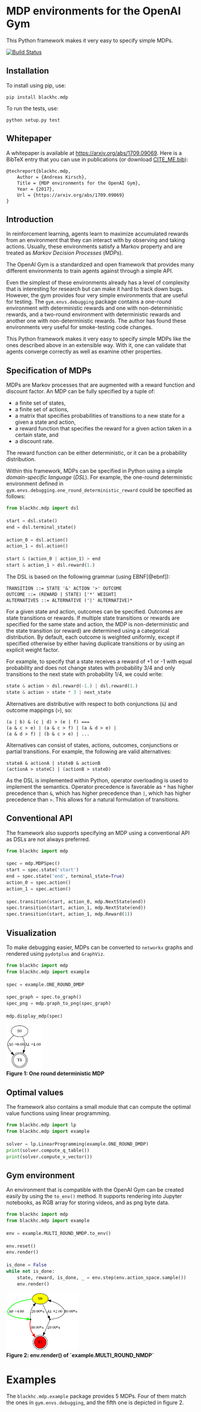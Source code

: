 # MDP environments for the OpenAI Gym

This Python framework makes it very easy to specify simple MDPs.

[![Build Status](https://travis-ci.org/BlackHC/mdp.svg?branch=master)](https://travis-ci.org/BlackHC/mdp)

## Installation

To install using pip, use:

```
pip install blackhc.mdp
```

To run the tests, use:

```
python setup.py test
```

## Whitepaper

A whitepaper is available at <https://arxiv.org/abs/1709.09069>. Here is a BibTeX entry that you can use in publications (or download [CITE_ME.bib](CITE_ME.bib)):
```
@techreport{blackhc.mdp,
    Author = {Andreas Kirsch},
    Title = {MDP environments for the OpenAI Gym},
    Year = {2017},
    Url = {https://arxiv.org/abs/1709.09069}
}
```


## Introduction

In reinforcement learning, agents learn to maximize accumulated rewards from an environment that they can interact with by observing and taking actions. Usually, these environments satisfy a Markov property and are treated as *Markov Decision Processes* (*MDPs*).

The OpenAI Gym is a standardized and open framework that provides many different environments to train agents against through a simple API.

Even the simplest of these environments already has a level of complexity that is interesting for research but can make it hard to track down bugs. However, the gym provides four very simple environments that are useful for testing. The `gym.envs.debugging` package contains a one-round environment with deterministic rewards and one with non-deterministic rewards, and a two-round environment with deterministic rewards and another one with non-deterministic rewards.
The author has found these environments very useful for smoke-testing code changes.

This Python framework makes it very easy to specify simple MDPs like the ones described above in an extensible way. With it, one can validate that agents converge correctly as well as examine other properties.

## Specification of MDPs

MDPs are Markov processes that are augmented with a reward function and discount factor. An MDP can be fully specified by a tuple of:

* a finite set of states,
* a finite set of actions,
* a matrix that specifies probabilities of transitions to a new state for a given a state and action,
* a reward function that specifies the reward for a given action taken in a certain state, and
* a discount rate.

The reward function can be either deterministic, or it can be a probability distribution.

Within this framework, MDPs can be specified in Python using a simple *domain-specific language* (*DSL*).
For example, the one-round deterministic environment defined in `gym.envs.debugging.one_round_deterministic_reward` could be specified as follows:

```python
from blackhc.mdp import dsl

start = dsl.state()
end = dsl.terminal_state()

action_0 = dsl.action()
action_1 = dsl.action()

start & (action_0 | action_1) > end
start & action_1 > dsl.reward(1.)
```

The DSL is based on the following grammar (using EBNF[@ebnf]): 

    TRANSITION ::= STATE '&' ACTION '>' OUTCOME
    OUTCOME ::= (REWARD | STATE) ['*' WEIGHT]
    ALTERNATIVES ::= ALTERNATIVE ('|' ALTERNATIVE)* 
    
For a given state and action, outcomes can be specified. Outcomes are state transitions or rewards.
If multiple state transitions or rewards are specified for the same state and action, the MDP is non-deterministic and the state transition (or reward) are determined using a categorical distribution. By default, each outcome is weighted uniformly, except if specified otherwise by either having duplicate transitions or by using an explicit weight factor. 

For example, to specify that a state receives a reward of +1 or -1 with equal probability and does not change states with probability 3/4 and only transitions to the next state with probability 1/4, we could write:
   
```python
state & action > dsl.reward(-1.) | dsl.reward(1.)
state & action > state * 3 | next_state
```

Alternatives are distributive with respect to both conjunctions (`&`) and outcome mappings (`>`), so:

    (a | b) & (c | d) > (e | f) ===
    (a & c > e) | (a & c > f) | (a & d > e) | 
    (a & d > f) | (b & c > e) | ... 

Alternatives can consist of states, actions, outcomes, conjunctions or partial transitions. For example, the following are valid alternatives:

    stateA & actionA | stateB & actionB
    (actionA > stateC) | (actionB > stateD)

As the DSL is implemented within Python, operator overloading is used to implement the semantics. Operator precedence is favorable as `*` has higher precedence than `&`, which has higher precedence than `|`, which has higher precedence than `>`. This allows for a natural formulation of transitions.

## Conventional API

The framework also supports specifying an MDP using a conventional API as DSLs are not always preferred.

```python
from blackhc import mdp

spec = mdp.MDPSpec()
start = spec.state('start')
end = spec.state('end', terminal_state=True)
action_0 = spec.action()
action_1 = spec.action()

spec.transition(start, action_0, mdp.NextState(end))
spec.transition(start, action_1, mdp.NextState(end))
spec.transition(start, action_1, mdp.Reward(1))
```

## Visualization

To make debugging easier, MDPs can be converted to `networkx` graphs and rendered using `pydotplus` and `GraphViz`.

```python
from blackhc import mdp
from blackhc.mdp import example

spec = example.ONE_ROUND_DMDP

spec_graph = spec.to_graph()
spec_png = mdp.graph_to_png(spec_graph)

mdp.display_mdp(spec)
```

<div>
<img src="docs/one_round_dmdp.png" alt="One round deterministic MDP" width="96" />
</div>
<b>Figure 1: One round deterministic MDP</b>

## Optimal values

The framework also contains a small module that can compute the optimal value functions using linear programming.

```python
from blackhc.mdp import lp
from blackhc.mdp import example

solver = lp.LinearProgramming(example.ONE_ROUND_DMDP)
print(solver.compute_q_table())
print(solver.compute_v_vector())
```

## Gym environment

An environment that is compatible with the OpenAI Gym can be created easily by using the `to_env()` method. It supports rendering into Jupyter notebooks, as RGB array for storing videos, and as png byte data.

```python
from blackhc import mdp
from blackhc.mdp import example

env = example.MULTI_ROUND_NMDP.to_env()

env.reset()
env.render()

is_done = False
while not is_done:
    state, reward, is_done, _ = env.step(env.action_space.sample())
    env.render()
```

<div>
<img src="docs/multi_round_nmdp_render.png" alt="env.render() of `example.MULTI_ROUND_NMDP`" width="192" />
</div>
<b>Figure 2: env.render() of `example.MULTI_ROUND_NMDP`</b>

# Examples

The `blackhc.mdp.example` package provides 5 MDPs. Four of them match the ones in `gym.envs.debugging`, and the fifth one is depicted in figure 2. 
